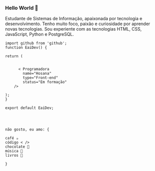 ### Hello World 👋

  <script src="//platform.linkedin.com/in.js" type="text/javascript"> lang: pt_BR</script><script type="IN/Share" data-url="https://www.linkedin.com/in/hosana-barcelos-8206731a1/"></script>

Estudante de Sistemas de Informação, apaixonada por tecnologia e desenvolvimento.
Tenho muito foco, paixão e curiosidade por aprender novas tecnologias.
Sou experiente com as tecnologias HTML, CSS, JavaScript, Python e PostgreSQL.




    import github from 'github';
    function EaiDev() {

    return (
    
    
          < Programadora
            name="Hosana"
            type="Front-end"
            status="Em formação"
        />
   
    );
    }

    export default EaiDev;




    não gosto, eu amo: {

    café ☕
    código < />
    chocolate 🍫
    música 🎵
    livros 📖

    }





